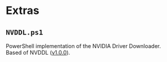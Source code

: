# Extras

## `NVDDL.ps1`
PowerShell implementation of the NVIDIA Driver Downloader.     
Based of NVDDL ([v1.0.0](https://github.com/Aetopia/NVIDIA-Driver-Downloader/tree/v1.0.0)).